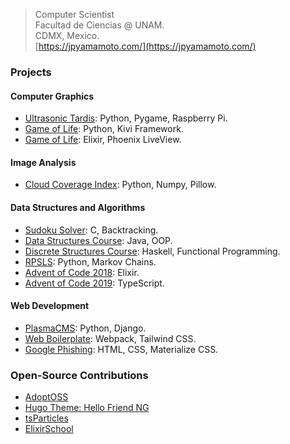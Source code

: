 > Computer Scientist  
> Facultad de Ciencias @ UNAM.  
> CDMX, Mexico.  
> [https://jpyamamoto.com/](https://jpyamamoto.com/)

### Projects
#### Computer Graphics
- [Ultrasonic Tardis](https://github.com/JPYamamoto/ultrasonic_tardis): Python, Pygame, Raspberry Pi.
- [Game of Life](https://github.com/JPYamamoto/KivyPython-GameOfLife): Python, Kivi Framework.
- [Game of Life](https://github.com/JPYamamoto/PhoenixLiveView-GameOfLife): Elixir, Phoenix LiveView.

#### Image Analysis
- [Cloud Coverage Index](https://github.com/JPYamamoto/cloud_coverage_image_analysis): Python, Numpy, Pillow.

#### Data Structures and Algorithms
- [Sudoku Solver](https://github.com/JPYamamoto/sudoku_solver): C, Backtracking.
- [Data Structures Course](https://github.com/JPYamamoto/edd_2020-2): Java, OOP.
- [Discrete Structures Course](https://github.com/JPYamamoto/estructuras_discretas_2020-1): Haskell, Functional Programming.
- [RPSLS](https://github.com/JPYamamoto/rpsls): Python, Markov Chains.
- [Advent of Code 2018](https://github.com/JPYamamoto/advent_of_code_2018): Elixir.
- [Advent of Code 2019](https://github.com/JPYamamoto/advent_of_code_2019): TypeScript.

#### Web Development
- [PlasmaCMS](https://github.com/JPYamamoto/PythonDjango-PlasmaCMS): Python, Django.
- [Web Boilerplate](https://github.com/JPYamamoto/web_boilerplate): Webpack, Tailwind CSS.
- [Google Phishing](https://github.com/JPYamamoto/google_phishing): HTML, CSS, Materialize CSS.

### Open-Source Contributions
- [AdoptOSS](https://github.com/adoptoposs/adoptoposs)
- [Hugo Theme: Hello Friend NG](https://github.com/rhazdon/hugo-theme-hello-friend-ng)
- [tsParticles](https://github.com/matteobruni/tsparticles)
- [ElixirSchool](https://github.com/elixirschool/elixirschool)
